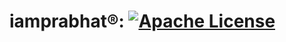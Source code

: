 # iamprabhat®: [![Apache License](https://img.shields.io/badge/license-Apache-blue.svg)](https://github.com/iamprabhat/iamprabhat/blob/master/LICENSE)
